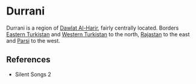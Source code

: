 # Durrani
Durrani is a region of [Dawlat Al-Harir](Location/Dawlat%20Al-Harir.md), fairly centrally located. Borders [Eastern Turkistan](Location/Regions/Eastern%20Turkistan.md) and [Western Turkistan](Location/Regions/Western%20Turkistan.md) to the north, [Rajastan](Location/Regions/Rajastan.md) to the east and [Parsi](Location/Regions/Parsi.md) to the west.

## References
- Silent Songs 2
